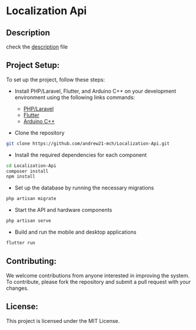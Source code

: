 # Localization Api

## Description
check the [description](DESCRIPTION.MD) file

## Project Setup:

To set up the project, follow these steps:

* Install PHP/Laravel, Flutter, and Arduino C++ on your development environment
   using the following links commands:
    * [PHP/Laravel](https://laravel.com/docs/8.x/installation)
    * [Flutter](https://flutter.dev/docs/get-started/install)
    * [Arduino C++](https://www.arduino.cc/en/software)

* Clone the repository
```bash
git clone https://github.com/andrew21-mch/Localization-Api.git
```

* Install the required dependencies for each component
```bash
cd Localization-Api
composer install
npm install
```

* Set up the database by running the necessary migrations
```bash
php artisan migrate
```

* Start the API and hardware components
```bash
php artisan serve
```

* Build and run the mobile and desktop applications
```bash
flutter run
```

## Contributing:

We welcome contributions from anyone interested in improving the system. To contribute, please fork the repository and submit a pull request with your changes.

## License:

This project is licensed under the MIT License.

